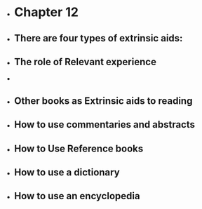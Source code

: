 - # Chapter 12
- There are four types of extrinsic aids:
	-
- ## The role of Relevant experience
-
- ## Other books as Extrinsic aids to reading
- ## How to use commentaries and abstracts
- ## How to Use Reference books
- ## How to use a dictionary
- ## How to use an encyclopedia